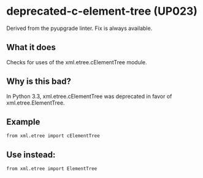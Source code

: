 # deprecated-c-element-tree (UP023)
Derived from the pyupgrade linter.
Fix is always available.
## What it does
Checks for uses of the xml.etree.cElementTree module.
## Why is this bad?
In Python 3.3, xml.etree.cElementTree was deprecated in favor of
xml.etree.ElementTree.
## Example
```
from xml.etree import cElementTree
```
## Use instead:
```
from xml.etree import ElementTree
```
